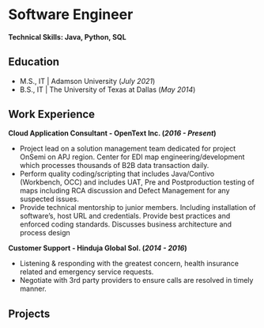 # Software Engineer

#### Technical Skills: Java, Python, SQL

## Education							       		
- M.S., IT	| Adamson University (_July 2021_)	 			        		
- B.S., IT | The University of Texas at Dallas (_May 2014_)

## Work Experience
**Cloud Application Consultant - OpenText Inc. (_2016 - Present_)**
- Project lead on a solution management team dedicated for project OnSemi on APJ region. Center for EDI map engineering/development which processes thousands of B2B data transaction daily.
- Perform quality coding/scripting that includes Java/Contivo (Workbench, OCC) and includes UAT, Pre and Postproduction testing of maps including RCA discussion and Defect Management for any suspected issues.
- Provide technical mentorship to junior members. Including installation of software’s, host URL and credentials. Provide best practices and enforced coding standards. Discusses business architecture and process design

**Customer Support - Hinduja Global Sol. (_2014 - 2016_)**
- Listening & responding with the greatest concern, health insurance related and emergency service requests.
- Negotiate with 3rd party providers to ensure calls are resolved in timely manner.

## Projects
### 

